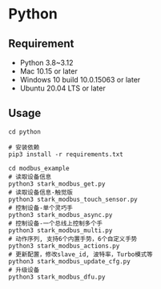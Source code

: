 # Python

## Requirement

- Python 3.8~3.12
- Mac 10.15 or later
- Windows 10 build 10.0.15063 or later
- Ubuntu 20.04 LTS or later

## Usage

```shell
cd python

# 安装依赖
pip3 install -r requirements.txt

cd modbus_example
# 读取设备信息
python3 stark_modbus_get.py
# 读取设备信息-触觉版
python3 stark_modbus_touch_sensor.py
# 控制设备-单个灵巧手
python3 stark_modbus_async.py
# 控制设备-一个总线上控制多个手
python3 stark_modbus_multi.py
# 动作序列, 支持6个内置手势，6个自定义手势
python3 stark_modbus_actions.py
# 更新配置，修改slave_id, 波特率，Turbo模式等
python3 stark_modbus_update_cfg.py
# 升级设备
python3 stark_modbus_dfu.py
```

